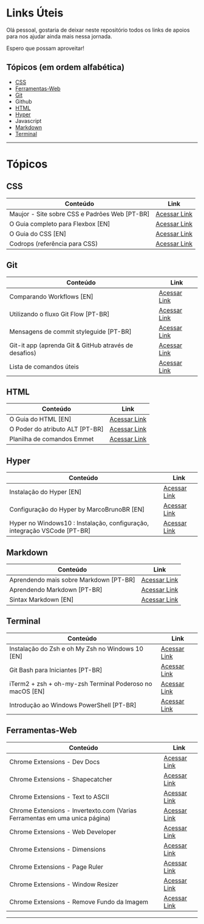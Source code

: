 # Links Úteis

Olá pessoal, gostaria de deixar neste repositório todos os links de apoios para nos ajudar ainda mais nessa jornada.

Espero que possam aproveitar!


## Tópicos (em ordem alfabética) 

* [CSS](#css)    
* [Ferramentas-Web](#ferramentas-web)
* [Git](#git)
* Github
* [HTML](#html)
* [Hyper](#hyper)
* Javascript
* [Markdown](#markdown)
* [Terminal](#terminal)

---

# Tópicos

## CSS

| Conteúdo                                                 | Link                  |
|----------------------------------------------------------|-----------------------|
| Maujor - Site sobre CSS e Padrões Web [PT-BR]                                  | [Acessar Link](https://www.maujor.com/ "Clique e acesse agora!") |
| O Guia completo para Flexbox [EN]                                  | [Acessar Link](https://css-tricks.com/snippets/css/a-guide-to-flexbox/ "Clique e acesse agora!") |
| O Guia do CSS [EN]                                  | [Acessar Link](https://cssreference.io/ "Clique e acesse agora!") |
| Codrops (referência para CSS) | [Acessar Link](https://tympanus.net/codrops/css_reference/) |

## Git

| Conteúdo                                                 | Link                  |
|----------------------------------------------------------|-----------------------|
| Comparando Workflows [EN]                                  | [Acessar Link](https://www.atlassian.com/git/tutorials/comparing-workflows "Clique e acesse agora!") |
| Utilizando o fluxo Git Flow [PT-BR]                                  | [Acessar Link](https://medium.com/trainingcenter/utilizando-o-fluxo-git-flow-e63d5e0d5e04 "Clique e acesse agora!") |
| Mensagens de commit styleguide [PT-BR] | [Acessar Link](https://gist.github.com/crissilvaeng/dfb5b14f8eb2c25df4fd8a49f4f03252 "Clique e acesse agora!")
| Git-it app (aprenda Git & GitHub através de desafios) | [Acessar Link](https://github.com/jlord/git-it-electron/blob/master/README.md "Clique e acesse agora!")
| Lista de comandos úteis | [Acessar Link](https://gist.github.com/leocomelli/2545add34e4fec21ec16 "Clique e acesse agora!")

## HTML

| Conteúdo                                                 | Link                  |
|----------------------------------------------------------|-----------------------|
| O Guia do HTML [EN] | [Acessar Link](https://htmlreference.io/ "Clique e acesse agora!")
| O Poder do atributo ALT [PT-BR] | [Acessar Link](https://tableless.com.br/o-poder-do-atributo-alt/ "Clique e acesse agora!")
| Planilha de comandos Emmet | [Acessar Link](https://docs.emmet.io/cheat-sheet/)

## Hyper

| Conteúdo                                                 | Link                  |
|----------------------------------------------------------|-----------------------|
| Instalação do Hyper [EN]                                  | [Acessar Link](https://hyper.is/#installation "Clique e acesse agora!") |
| Configuração do Hyper by MarcoBrunoBR [EN]                                                | [Acessar Link](https://notepad.pw/share/06tx422h "Clique e acesse agora!") |
| Hyper no Windows10 : Instalação, configuração, integração VSCode [PT-BR]                                                | [Acessar Link](https://medium.com/@raphaelbernardoohlsen/hyper-no-windows10-instala%C3%A7%C3%A3o-configura%C3%A7%C3%A3o-integra%C3%A7%C3%A3o-vscode-cf80ad4a696d "Clique e acesse agora!") |

## Markdown

| Conteúdo                                                 | Link                  |
|----------------------------------------------------------|-----------------------|
| Aprendendo mais sobre Markdown [PT-BR]                                  | [Acessar Link](https://markdown.showmethecode.com.br "Clique e acesse agora!") |
| Aprendendo Markdown [PT-BR]                                  | [Acessar Link](https://blog.da2k.com.br/2015/02/08/aprenda-markdown/ "Clique e acesse agora!") |
| Sintax Markdown [EN]                                  | [Acessar Link](https://daringfireball.net/projects/markdown/syntax "Clique e acesse agora!") |

## Terminal

| Conteúdo                                                 | Link                  |
|----------------------------------------------------------|-----------------------|
| Instalação do Zsh e oh My Zsh no Windows 10 [EN]                                             | [Acessar Link](https://evdokimovm.github.io/windows/zsh/shell/syntax/highlighting/ohmyzsh/hyper/terminal/2017/02/24/how-to-install-zsh-and-oh-my-zsh-on-windows-10.html "Clique e acesse agora!") |
| Git Bash para Iniciantes [PT-BR]                                                | [Acessar Link](https://www.vivaolinux.com.br/artigo/Bash-O-interpretador-de-comandos "Clique e acesse agora!") |
| iTerm2 + zsh + oh-my-zsh Terminal Poderoso no macOS [EN]                                                | [Acessar Link](https://medium.com/ayuth/iterm2-zsh-oh-my-zsh-the-most-power-full-of-terminal-on-macos-bdb2823fb04c "Clique e acesse agora!") |
| Introdução ao Windows PowerShell [PT-BR]                                                | [Acessar Link](https://docs.microsoft.com/pt-br/powershell/scripting/getting-started/getting-started-with-windows-powershell?view=powershell-6 "Clique e acesse agora!") |


## Ferramentas-Web

| Conteúdo                                                 | Link                  |
|----------------------------------------------------------|-----------------------|
| Chrome Extensions - Dev Docs                                                 | [Acessar Link](https://devdocs.io/ "Clique e acesse agora!") |
| Chrome Extensions - Shapecatcher                                             | [Acessar Link](http://shapecatcher.com/ "Clique e acesse agora!") |
| Chrome Extensions - Text to ASCII                                            | [Acessar Link](http://patorjk.com/software/taag/ "Clique e acesse agora!")|
| Chrome Extensions - Invertexto.com (Varias Ferramentas em uma unica página)  | [Acessar Link](https://www.invertexto.com/ "Clique e acesse agora!")|
| Chrome Extensions - Web Developer   | [Acessar Link](https://chrome.google.com/webstore/detail/web-developer/bfbameneiokkgbdmiekhjnmfkcnldhhm) |
| Chrome Extensions - Dimensions      | [Acessar Link](https://chrome.google.com/webstore/detail/dimensions/baocaagndhipibgklemoalmkljaimfdj/related) |
| Chrome Extensions - Page Ruler      | [Acessar Link](https://chrome.google.com/webstore/detail/page-ruler/emliamioobfffbgcfdchabfibonehkme) | 
| Chrome Extensions - Window Resizer  | [Acessar Link](https://chrome.google.com/webstore/detail/window-resizer/kkelicaakdanhinjdeammmilcgefonfh?hl=en) | 
| Chrome Extensions - Remove Fundo da Imagem | [Acessar Link](https://www.remove.bg/) | 

---

